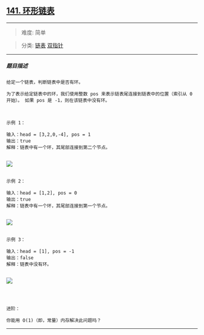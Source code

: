 ## [141. 环形链表](https://leetcode-cn.com/problems/linked-list-cycle/)

---

> 难度: 简单

> 分类:  [链表](https://leetcode-cn.com/tag/linked-list/)  [双指针](https://leetcode-cn.com/tag/two-pointers/) 

---

##### 题目描述

```
给定一个链表，判断链表中是否有环。

为了表示给定链表中的环，我们使用整数 pos 来表示链表尾连接到链表中的位置（索引从 0 开始）。 如果 pos 是 -1，则在该链表中没有环。

 

示例 1：

输入：head = [3,2,0,-4], pos = 1
输出：true
解释：链表中有一个环，其尾部连接到第二个节点。


```

![](https://assets.leetcode-cn.com/aliyun-lc-upload/uploads/2018/12/07/circularlinkedlist.png)

```

示例 2：

输入：head = [1,2], pos = 0
输出：true
解释：链表中有一个环，其尾部连接到第一个节点。


```

![](https://assets.leetcode-cn.com/aliyun-lc-upload/uploads/2018/12/07/circularlinkedlist_test2.png)

```

示例 3：

输入：head = [1], pos = -1
输出：false
解释：链表中没有环。


```

![](https://assets.leetcode-cn.com/aliyun-lc-upload/uploads/2018/12/07/circularlinkedlist_test3.png)

```

 

进阶：

你能用 O(1)（即，常量）内存解决此问题吗？

```

---
